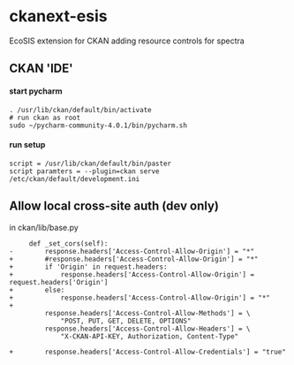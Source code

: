 ckanext-esis
============

EcoSIS extension for CKAN adding resource controls for spectra


## CKAN 'IDE'
#### start pycharm
```
. /usr/lib/ckan/default/bin/activate
# run ckan as root
sudo ~/pycharm-community-4.0.1/bin/pycharm.sh
```

#### run setup
```
script = /usr/lib/ckan/default/bin/paster
script paramters = --plugin=ckan serve /etc/ckan/default/development.ini
```



## Allow local cross-site auth (dev only)
in ckan/lib/base.py
```
     def _set_cors(self):
-        response.headers['Access-Control-Allow-Origin'] = "*"
+        #response.headers['Access-Control-Allow-Origin'] = "*"
+        if 'Origin' in request.headers:
+            response.headers['Access-Control-Allow-Origin'] = request.headers['Origin']
+        else:
+            response.headers['Access-Control-Allow-Origin'] = "*"
+
         response.headers['Access-Control-Allow-Methods'] = \
             "POST, PUT, GET, DELETE, OPTIONS"
         response.headers['Access-Control-Allow-Headers'] = \
             "X-CKAN-API-KEY, Authorization, Content-Type"
 
+        response.headers['Access-Control-Allow-Credentials'] = "true"

```
